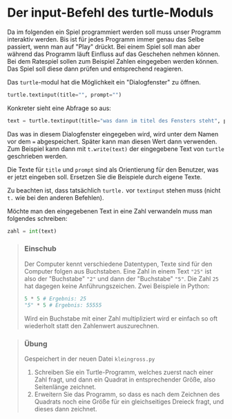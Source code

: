 # Der input-Befehl des turtle-Moduls



Da im folgenden ein Spiel programmiert werden soll muss unser Programm interaktiv werden. Bis ist für jedes Programm immer genau das Selbe passiert, wenn man auf "Play" drückt. Bei einem Spiel soll man aber während das Programm läuft Einfluss auf das Geschehen nehmen können. Bei dem Ratespiel sollen zum Beispiel Zahlen eingegeben werden können. Das Spiel soll diese dann prüfen und entsprechend reagieren.

Das `turtle`-modul hat die Möglichkeit ein "Dialogfenster" zu öffnen.

```python
turtle.textinput(title="", prompt="")
```

Konkreter sieht eine Abfrage so aus:

```python
text = turtle.textinput(title="was dann im titel des Fensters steht", prompt="Welche Frage vor dem Eingabefeld steht")
```

Das was in diesem Dialogfenster eingegeben wird, wird unter dem Namen vor dem `=` abgespeichert. Später kann man diesen Wert dann verwenden. Zum Beispiel kann dann mit `t.write(text)` der eingegebene Text von `turtle` geschrieben werden.

Die Texte für `title` und `prompt` sind als Orientierung für den Benutzer, was er jetzt eingeben soll. Ersetzen Sie die Beispiele durch eigene Texte.

Zu beachten ist, dass tatsächlich `turtle.` vor `textinput` stehen muss (nicht `t.` wie bei den anderen Befehlen).

Möchte man den eingegebenen Text in eine Zahl verwandeln muss man folgendes schreiben:

```python
zahl = int(text)
```

> ### Einschub
> Der Computer kennt verschiedene Datentypen, Texte sind für den Computer folgen aus Buchstaben. Eine Zahl in einem Text `"25"` ist also der "Buchstabe" `"2"` und dann der "Buchstabe" `"5"`. Die Zahl `25` hat dagegen keine Anführungszeichen. Zwei Beispiele in Python:
>
> ```python
> 5 * 5 # Ergebnis: 25
> "5" * 5 # Ergebnis: 55555
> ```
> 
> Wird ein Buchstabe mit einer Zahl multipliziert wird er einfach so oft wiederholt statt den Zahlenwert auszurechnen.

> ### Übung
>
> Gespeichert in der neuen Datei `kleingross.py`
>
> 1. Schreiben Sie ein Turtle-Programm, welches zuerst nach einer Zahl fragt, und dann ein Quadrat in entsprechender Größe, also Seitenlänge zeichnet.
> 2. Erweitern Sie das Programm, so dass es nach dem Zeichnen des Quadrats noch eine Größe für ein gleichseitiges Dreieck fragt, und dieses dann zeichnet.

